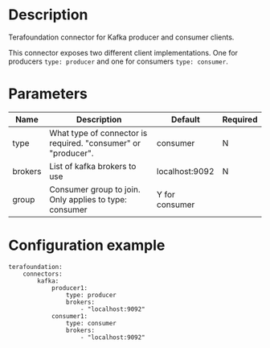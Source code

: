 # Description

Terafoundation connector for Kafka producer and consumer clients.

This connector exposes two different client implementations. One for producers `type: producer` and one for consumers `type: consumer`.

# Parameters

| Name | Description | Default | Required |
| ---- | ----------- | ------- | -------- |
| type | What type of connector is required. "consumer" or "producer". | consumer | N |
| brokers | List of kafka brokers to use | localhost:9092 | N |
| group | Consumer group to join. Only applies to type: consumer | Y for consumer |


# Configuration example

```
terafoundation:
    connectors:
        kafka:
            producer1:
                type: producer
                brokers:
                    - "localhost:9092"
            consumer1:
                type: consumer
                brokers:
                    - "localhost:9092"

```
